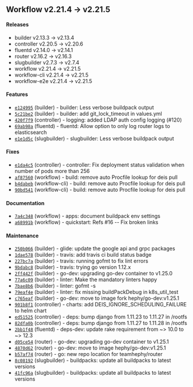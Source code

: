 ## Workflow v2.21.4 -> v2.21.5

#### Releases

- builder v2.13.3 -> v2.13.4
- controller v2.20.5 -> v2.20.6
- fluentd v2.14.0 -> v2.14.1
- router v2.16.2 -> v2.16.3
- slugbuilder v2.7.3 -> v2.7.4
- workflow v2.21.4 -> v2.21.5
- workflow-cli v2.21.4 -> v2.21.5
- workflow-e2e v2.21.4 -> v2.21.5

#### Features

- [`e124995`](https://github.com/teamhephy/builder/commit/e124995ceb6c38f735046b77b0070cdba5f7f6e1) (builder) - builder: Less verbose buildpack output
- [`5c21be2`](https://github.com/teamhephy/builder/commit/5c21be2aaca7a60e874391b24380f52cd31589d7) (builder) - builder: add git_lock_timeout in values.yml
- [`420f7f9`](https://github.com/teamhephy/controller/commit/420f7f97d14725191c66494cc9482118740ca2f8) (controller) - logging: added LDAP auth config logging (#120)
- [`69ab98a`](https://github.com/teamhephy/fluentd/commit/69ab98af43a82180c61fd107a38e2ce288f1f8dc) (fluentd) - fluentd: Allow option to only log router logs to elasticsearch
- [`e1e1d5c`](https://github.com/teamhephy/slugbuilder/commit/e1e1d5cc5eba02c6d1a9daf262aee567fc984291) (slugbuilder) - slugbuilder: Less verbose buildpack output

#### Fixes

- [`e1da4c5`](https://github.com/teamhephy/controller/commit/e1da4c584e774e642a0b56ed080cb0267682e1cd) (controller) - controller: Fix deployment status validation when number of pods more than 256
- [`af87560`](https://github.com/teamhephy/workflow/commit/af87560e603e37e2d7f92f54970851fb6b38ecf8) (workflow) - build: remove auto Procfile lookup for deis pull
- [`b4dabeb`](https://github.com/teamhephy/workflow-cli/commit/b4dabebae0cd22ef0a329b6d44f9a891bb073fb5) (workflow-cli) - build: remove auto Procfile lookup for deis pull
- [`90bd541`](https://github.com/teamhephy/workflow-cli/commit/90bd5414ec1e409986819a4ab95fc8a0d75c1efb) (workflow-cli) - build: remove auto Procfile lookup for deis pull

#### Documentation

- [`7a4c348`](https://github.com/teamhephy/workflow/commit/7a4c3486632998a14ae1557a7563f8da8186422d) (workflow) - apps: document buildpack env settings
- [`a68991b`](https://github.com/teamhephy/workflow/commit/a68991bbb1f3ce1a375e3fd7db035c7b3ba706de) (workflow) - quickstart: Refs #16 -- Fix broken links

#### Maintenance

- [`250b066`](https://github.com/teamhephy/builder/commit/250b066dff75d100046c13d009a4f7b97eea1a64) (builder) - glide: update the google api and grpc packages
- [`1dae578`](https://github.com/teamhephy/builder/commit/1dae5787cacf00e053abed38f6e23fd5119bb532) (builder) - travis: add travis ci build status badge
- [`227bc7a`](https://github.com/teamhephy/builder/commit/227bc7af239b60e0f910c119b3e006b51db4450a) (builder) - travis: running gofmt to fix lint errors
- [`9bdabc8`](https://github.com/teamhephy/builder/commit/9bdabc8b30b7a27877f725e3c5cdacd5077fce45) (builder) - travis: trying go version 1.12.x
- [`2ff442f`](https://github.com/teamhephy/builder/commit/2ff442fa10136593af0c299db6bcae9e2761b5bc) (builder) - go-dev: upgrading go-dev container to v1.25.0
- [`77a6c09`](https://github.com/teamhephy/builder/commit/77a6c090d3caf634936f9ef5c74ccce0d39c63a5) (builder) - linter: Make the mandatory linters happy
- [`7bae8b6`](https://github.com/teamhephy/builder/commit/7bae8b64c501e76d4f79253cc38fb4829ac169d8) (builder) - linter: gofmt -s
- [`79eaf4e`](https://github.com/teamhephy/builder/commit/79eaf4ed0f1a528a999fab86eb36f03fa3090f22) (builder) - linter: fix missing buildPackDebug in k8s_util_test
- [`c765eaf`](https://github.com/teamhephy/builder/commit/c765eaf58d92e6868913765e65795548931032d5) (builder) - go-dev: move to image fork hephy/go-dev:v1.25.1
- [`901b8f1`](https://github.com/teamhephy/controller/commit/901b8f1f964e47d4596b9378785c88521fb12238) (controller) - charts: add DEIS_IGNORE_SCHEDULING_FAILURE to helm chart
- [`ed51525`](https://github.com/teamhephy/controller/commit/ed51525b6d2f3d17c4c8578ab55de937a769412d) (controller) - deps: bump django from 1.11.23 to 1.11.27 in /rootfs
- [`82dfa0b`](https://github.com/teamhephy/controller/commit/82dfa0b74e25b990e6f17c92e7bce2e7e9d5b94f) (controller) - deps: bump django from 1.11.27 to 1.11.28 in /rootfs
- [`2bb1f48`](https://github.com/teamhephy/fluentd/commit/2bb1f48662e94cf98caaf5c0408d27414f4aa80c) (fluentd) - deps-dev: update rake requirement from ~> 10.0 to ~> 12.3
- [`d05ce54`](https://github.com/teamhephy/router/commit/d05ce54099065c5f4aa9888cfa8a2617c49f56f9) (router) - go-dev: upgrading go-dev container to v1.25.1
- [`4870d62`](https://github.com/teamhephy/router/commit/4870d620fccbae3dcbdb08cd631e3901d013fbfa) (router) - go-dev: move to image hephy/go-dev:v1.25.1
- [`b57af74`](https://github.com/teamhephy/router/commit/b57af74874071886651e609f5bd3dfc3adfcc2f4) (router) - go: new repo location for teamhephy/router
- [`8c08192`](https://github.com/teamhephy/slugbuilder/commit/8c081921c21bec0c3aeafcd02454d20826abc172) (slugbuilder) - buildpacks: update all buildpacks to latest versions
- [`41fc96a`](https://github.com/teamhephy/slugbuilder/commit/41fc96af1c0e1cb99bbdb5cdd5f95ec680e15f6d) (slugbuilder) - buildpacks: update all buildpacks to latest versions
